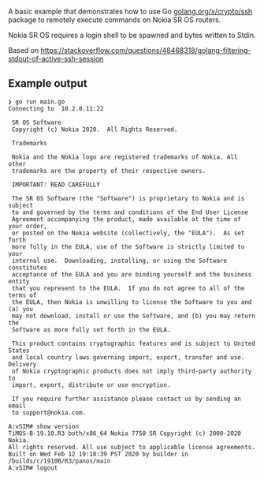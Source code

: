 A basic example that demonstrates how to use Go [golang.org/x/crypto/ssh](https://pkg.go.dev/golang.org/x/crypto@v0.0.0-20201112155050-0c6587e931a9/ssh) package to remotely execute commands on Nokia SR OS routers.

Nokia SR OS requires a login shell to be spawned and bytes written to Stdin.

Based on https://stackoverflow.com/questions/48468318/golang-filtering-stdout-of-active-ssh-session

## Example output

```
❯ go run main.go        
Connecting to  10.2.0.11:22

 SR OS Software
 Copyright (c) Nokia 2020.  All Rights Reserved.
 
 Trademarks
 
 Nokia and the Nokia logo are registered trademarks of Nokia. All other
 trademarks are the property of their respective owners.
 
 IMPORTANT: READ CAREFULLY
 
 The SR OS Software (the "Software") is proprietary to Nokia and is subject
 to and governed by the terms and conditions of the End User License
 Agreement accompanying the product, made available at the time of your order,
 or posted on the Nokia website (collectively, the "EULA").  As set forth
 more fully in the EULA, use of the Software is strictly limited to your 
 internal use.  Downloading, installing, or using the Software constitutes
 acceptance of the EULA and you are binding yourself and the business entity
 that you represent to the EULA.  If you do not agree to all of the terms of
 the EULA, then Nokia is unwilling to license the Software to you and (a) you
 may not download, install or use the Software, and (b) you may return the
 Software as more fully set forth in the EULA.
 
 This product contains cryptographic features and is subject to United States 
 and local country laws governing import, export, transfer and use. Delivery 
 of Nokia cryptographic products does not imply third-party authority to 
 import, export, distribute or use encryption.
 
 If you require further assistance please contact us by sending an email
 to support@nokia.com.

A:vSIM# show version 
TiMOS-B-19.10.R3 both/x86_64 Nokia 7750 SR Copyright (c) 2000-2020 Nokia.
All rights reserved. All use subject to applicable license agreements.
Built on Wed Feb 12 19:18:39 PST 2020 by builder in /builds/c/1910B/R3/panos/main
A:vSIM# logout 
```